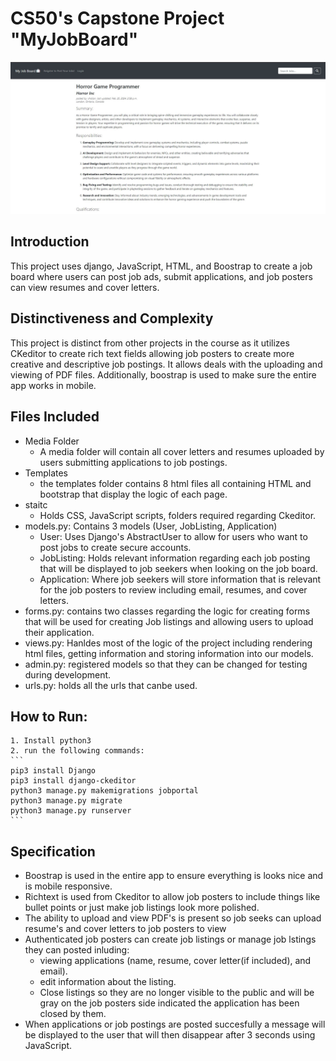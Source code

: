 # CS50's Capstone Project "MyJobBoard"

![Job Board Photo](jobs.jpg)

## Introduction
This project uses django, JavaScript, HTML, and Boostrap to create a job board where users can post job ads, submit applications, and job posters can view resumes and cover letters.

## Distinctiveness and Complexity
This project is distinct from other projects in the course as it utilizes CKeditor to create rich text fields allowing job posters to create more creative and descriptive job postings. It allows deals with the uploading and viewing of PDF files. Additionally, boostrap is used to make sure the entire app works in mobile.

## Files Included
- Media Folder
    - A media folder will contain all cover letters and resumes uploaded by users submitting applications to job postings.
- Templates
    - the templates folder contains 8 html files all containing HTML and bootstrap that display the logic of each page.
- staitc
    - Holds CSS, JavaScript scripts, folders required regarding Ckeditor.
- models.py: Contains 3 models (User, JobListing, Application)
    - User: Uses Django's AbstractUser to allow for users who want to post jobs to create secure accounts.
    - JobListing: Holds relevant information regarding each job posting that will be displayed to job seekers when looking on the job board.
    - Application: Where job seekers will store information that is relevant for the job posters to review including email, resumes, and cover letters.
- forms.py: contains two classes regarding the logic for creating forms that will be used for creating Job listings and allowing users to upload their application.
- views.py: Hanldes most of the logic of the project including rendering html files, getting information and storing information into our models.
- admin.py: registered models so that they can be changed for testing during development.
- urls.py: holds all the urls that canbe used.

## How to Run:
    1. Install python3
    2. run the following commands:
    ```
    pip3 install Django
    pip3 install django-ckeditor
    python3 manage.py makemigrations jobportal
    python3 manage.py migrate
    python3 manage.py runserver
    ```

## Specification
- Boostrap is used in the entire app to ensure everything is looks nice and is mobile responsive.
- Richtext is used from Ckeditor to allow job posters to include things like bullet points or just make job listings look more polished.
- The ability to upload and view PDF's is present so job seeks can upload resume's and cover letters to job posters to view
- Authenticated job posters can create job listings or manage job lstings they can posted inluding:
    - viewing applications (name, resume, cover letter(if included), and email).
    - edit information about the listing.
    - Close listings so they are no longer visible to the public and will be gray on the job posters side indicated the application has been closed by them.
- When applications or job postings are posted succesfully a message will be displayed to the user that will then disappear after 3 seconds using JavaScript.
